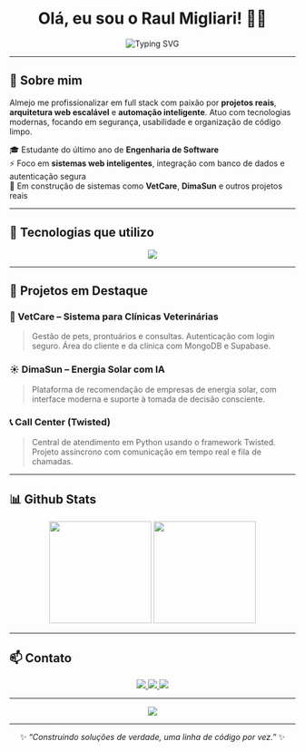 <h1 align="center">
  Olá, eu sou o Raul Migliari! 👨‍💻
</h1>

<p align="center">
  <img src="https://readme-typing-svg.demolab.com/?lines=Desenvolvedor+Full+Stack;Engenharia+de+Software;HTML+%7C+CSS+%7C+JavaScript;Node.js+%7C+MongoDB+%7C+Supabase;TypeScript+%7C+Kotlin+%7C+Firebase&center=true&width=500&height=45&font=Fira+Code&pause=1000" alt="Typing SVG" />
</p>


---

## 🧠 Sobre mim

Almejo me profissionalizar em full stack com paixão por **projetos reais**, **arquitetura web escalável** e **automação inteligente**. Atuo com tecnologias modernas, focando em segurança, usabilidade e organização de código limpo.

🎓 Estudante do último ano de **Engenharia de Software**  
⚡ Foco em **sistemas web inteligentes**, integração com banco de dados e autenticação segura  
💼 Em construção de sistemas como **VetCare**, **DimaSun** e outros projetos reais

---

## 🚀 Tecnologias que utilizo

<p align="center">
  <img src="https://skillicons.dev/icons?i=js,ts,nodejs,kotlin,firebase,mongodb,supabase,html,css,linux,git,vscode&theme=dark" />
</p>

---

## 💼 Projetos em Destaque

### 🐾 VetCare – Sistema para Clínicas Veterinárias
> Gestão de pets, prontuários e consultas. Autenticação com login seguro. Área do cliente e da clínica com MongoDB e Supabase.

### ☀️ DimaSun – Energia Solar com IA
> Plataforma de recomendação de empresas de energia solar, com interface moderna e suporte à tomada de decisão consciente.

### 📞 Call Center (Twisted)
> Central de atendimento em Python usando o framework Twisted. Projeto assíncrono com comunicação em tempo real e fila de chamadas.

---

## 📊 Github Stats

<p align="center">
  <img src="https://github-readme-stats.vercel.app/api?username=RaulMigliari&show_icons=true&theme=tokyonight&hide=prs&count_private=true" height="180"/>
  <img src="https://github-readme-stats.vercel.app/api/top-langs/?username=RaulMigliari&layout=compact&theme=tokyonight" height="180"/>
</p>

---

## 📫 Contato

<p align="center">
  <a href="mailto:raulmigliari5@gmail.com" target="_blank" rel="noopener noreferrer">
    <img src="https://img.shields.io/badge/email-D14836?style=for-the-badge&logo=gmail&logoColor=white" />
  </a>
  <a href="https://www.linkedin.com/in/raulmigliari/" target="_blank" rel="noopener noreferrer">
    <img src="https://img.shields.io/badge/LinkedIn-0072b1?style=for-the-badge&logo=linkedin&logoColor=white" />
  </a>
  <a href="https://github.com/RaulMigliari" target="_blank" rel="noopener noreferrer">
    <img src="https://img.shields.io/badge/GitHub-181717?style=for-the-badge&logo=github&logoColor=white" />
  </a>
</p>

---

<p align="center">
  <img src="https://github-profile-trophy.vercel.app/?username=RaulMigliari&theme=darkhub&row=1" />
</p>

---

<p align="center">
  ✨ <i>“Construindo soluções de verdade, uma linha de código por vez.”</i> ✨  
</p>
